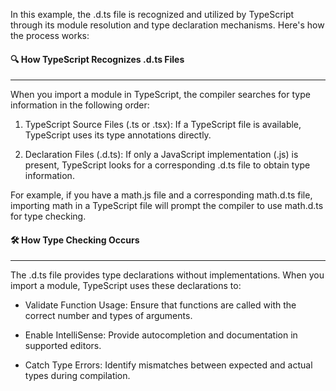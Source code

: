 In this example, the .d.ts file is recognized and utilized by TypeScript through its module resolution and type declaration mechanisms. Here's how the process works:

#### 🔍 How TypeScript Recognizes .d.ts Files
---
When you import a module in TypeScript, the compiler searches for type information in the following order:

1. TypeScript Source Files (.ts or .tsx): If a TypeScript file is available, TypeScript uses its type annotations directly.

2. Declaration Files (.d.ts): If only a JavaScript implementation (.js) is present, TypeScript looks for a corresponding .d.ts file to obtain type information.

For example, if you have a math.js file and a corresponding math.d.ts file, importing math in a TypeScript file will prompt the compiler to use math.d.ts for type checking.

####  🛠️ How Type Checking Occurs
---

The .d.ts file provides type declarations without implementations. When you import a module, TypeScript uses these declarations to:

- Validate Function Usage: Ensure that functions are called with the correct number and types of arguments.

- Enable IntelliSense: Provide autocompletion and documentation in supported editors.

- Catch Type Errors: Identify mismatches between expected and actual types during compilation.